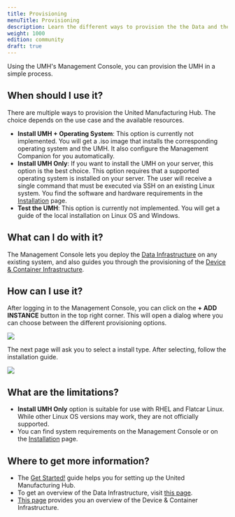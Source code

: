 ```yaml
---
title: Provisioning
menuTitle: Provisioning
description: Learn the different ways to provision the the Data and the Device & Container Infrastructures.
weight: 1000
edition: community
draft: true
---
```


Using the UMH's Management Console, you can provision the UMH in a simple process.


## When should I use it?
There are multiple ways to provision the United Manufacturing Hub. The choice depends on the use case and the available resources.

- **Install UMH + Operating System**: This option is currently not implemented. You will get a .iso image that installs the corresponding operating system and the UMH. It also configure the Management Companion for you automatically. 
- **Install UMH Only**: If you want to install the UMH on your server, this option is the best choice. This option requires that a supported operating system is installed on your server. The user will receive a single command that must be executed via SSH on an existing Linux system. You find the software and hardware requirements in the [Installation](/docs/getstarted/installation/) page.
- **Test the UMH**: This option is currently not implemented. You will get a guide of the local installation on Linux OS and Windows.


## What can I do with it?
The Management Console lets you deploy the [Data Infrastructure](https://www.umh.app/umh-integrated-platform-data-infrastructure) on any existing system, and also guides you through the provisioning of the [Device & Container Infrastructure](https://www.umh.app/umh-integrated-platform-device-container-infrastructure).

## How can I use it?
After logging in to the Management Console, you can click on the **+ ADD INSTANCE** button in the top right corner. This will open a dialog where you can choose between the different provisioning options.

![](/images/getstarted/installation/dashboard.png?width=80%)

The next page will ask you to select a install type. After selecting, follow the installation guide.

![](/images/features/provisioning/provision.png?width=80%)

## What are the limitations?
- **Install UMH Only** option is suitable for use with RHEL and Flatcar Linux. While other Linux OS versions may work, they are not officially supported.
- You can find system requirements on the Management Console or on the [Installation](/docs/getstarted/installation/) page.

## Where to get more information?
- The [Get Started!](/docs/getstarted) guide helps you for setting up the United Manufacturing Hub.
- To get an overview of the Data Infrastructure, visit [this page](https://www.umh.app/umh-integrated-platform-data-infrastructure).
- [This page](https://www.umh.app/umh-integrated-platform-device-container-infrastructure) provides you an overview of the Device & Container Infrastructure.